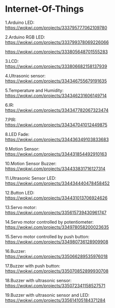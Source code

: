 # Internet-Of-Things
1.Arduino LED:<br>
https://wokwi.com/projects/333795777062109780

2.Arduino RGB LED:<br>
https://wokwi.com/projects/333799378069226066

https://wokwi.com/projects/333805648701555283

3.LCD:<br>
https://wokwi.com/projects/333806682158137939

4.Ultrasonic sensor:<br>
https://wokwi.com/projects/334346755679191635

5.Temperature and Humidity:<br>
https://wokwi.com/projects/334346231606149714

6.IR:<br>
https://wokwi.com/projects/334347782067323474

7.PIR:<br>
https://wokwi.com/projects/334347041012449875

8.LED Fade:<br>
https://wokwi.com/projects/334436349103833683

9.Motion Sensor:<br>
https://wokwi.com/projects/334431854492910163

10.Motion Sensor Buzzer:<br>
https://wokwi.com/projects/334433831716127314

11.Ultrasonic Sensor LED:<br>
https://wokwi.com/projects/334434440478458452

12.Button LED:<br>
https://wokwi.com/projects/334431013706924626

13.Servo motor:<br>
https://wokwi.com/projects/335615739430961747

14.Servo motor controlled by potentiometer:<br>
https://wokwi.com/projects/334978058200023635

15.Servo motor controlled by push button:<br>
https://wokwi.com/projects/334980736128909908

16.Buzzer:<br>
https://wokwi.com/projects/335066289535976018

17.Buzzer with push button:<br>
https://wokwi.com/projects/335070852899930708

18.Buzzer with ultrasonic sensor:<br>
https://wokwi.com/projects/335072341158527571

19.Buzzer with ultrasonic sensor and LED:<br>
https://wokwi.com/projects/335614105184371284
